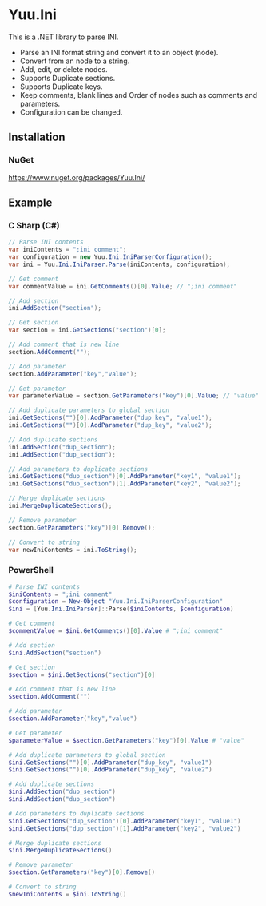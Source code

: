 # Yuu.Ini

This is a .NET library to parse INI.

- Parse an INI format string and convert it to an object (node).
- Convert from an node to a string.
- Add, edit, or delete nodes.
- Supports Duplicate sections.
- Supports Duplicate keys.
- Keep comments, blank lines and Order of nodes such as comments and parameters.
- Configuration can be changed.

## Installation

### NuGet

<https://www.nuget.org/packages/Yuu.Ini/>

## Example

### C Sharp (C#)

```c#
// Parse INI contents
var iniContents = ";ini comment";
var configuration = new Yuu.Ini.IniParserConfiguration();
var ini = Yuu.Ini.IniParser.Parse(iniContents, configuration);

// Get comment
var commentValue = ini.GetComments()[0].Value; // ";ini comment"

// Add section
ini.AddSection("section");

// Get section
var section = ini.GetSections("section")[0];

// Add comment that is new line
section.AddComment("");

// Add parameter
section.AddParameter("key","value");

// Get parameter
var parameterValue = section.GetParameters("key")[0].Value; // "value"

// Add duplicate parameters to global section
ini.GetSections("")[0].AddParameter("dup_key", "value1");
ini.GetSections("")[0].AddParameter("dup_key", "value2");

// Add duplicate sections
ini.AddSection("dup_section");
ini.AddSection("dup_section");

// Add parameters to duplicate sections
ini.GetSections("dup_section")[0].AddParameter("key1", "value1");
ini.GetSections("dup_section")[1].AddParameter("key2", "value2");

// Merge duplicate sections
ini.MergeDuplicateSections();

// Remove parameter
section.GetParameters("key")[0].Remove();

// Convert to string
var newIniContents = ini.ToString();
```

### PowerShell

```powershell
# Parse INI contents
$iniContents = ";ini comment"
$configuration = New-Object "Yuu.Ini.IniParserConfiguration"
$ini = [Yuu.Ini.IniParser]::Parse($iniContents, $configuration)

# Get comment
$commentValue = $ini.GetComments()[0].Value # ";ini comment"

# Add section
$ini.AddSection("section")

# Get section
$section = $ini.GetSections("section")[0]

# Add comment that is new line
$section.AddComment("")

# Add parameter
$section.AddParameter("key","value")

# Get parameter
$parameterValue = $section.GetParameters("key")[0].Value # "value"

# Add duplicate parameters to global section
$ini.GetSections("")[0].AddParameter("dup_key", "value1")
$ini.GetSections("")[0].AddParameter("dup_key", "value2")

# Add duplicate sections
$ini.AddSection("dup_section")
$ini.AddSection("dup_section")

# Add parameters to duplicate sections
$ini.GetSections("dup_section")[0].AddParameter("key1", "value1")
$ini.GetSections("dup_section")[1].AddParameter("key2", "value2")

# Merge duplicate sections
$ini.MergeDuplicateSections()

# Remove parameter
$section.GetParameters("key")[0].Remove()

# Convert to string
$newIniContents = $ini.ToString()
```
